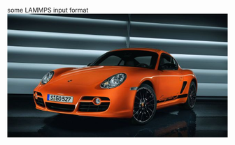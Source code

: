 some LAMMPS input format<br>
![](https://github.com/probao/LAMMPS/blob/master/b17eca8065380cd72529255fa244ad3459828149.jpg) 
